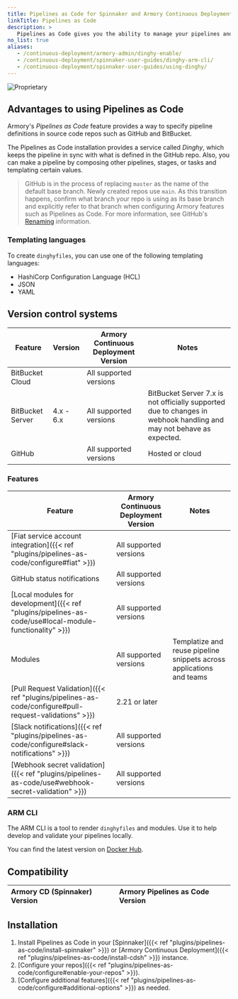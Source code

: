 ```yaml
---
title: Pipelines as Code for Spinnaker and Armory Continuous Deployment
linkTitle: Pipelines as Code
description: >
   Pipelines as Code gives you the ability to manage your pipelines and their templates in source control by creating and maintaining `dinghyfiles` that contain text representations of pipelines. These files are then ingested by Spinnaker or Armory Continuous Deployment to generate pipelines that your app devs can use to deploy their apps.
no_list: true
aliases:
   - /continuous-deployment/armory-admin/dinghy-enable/
   - /continuous-deployment/spinnaker-user-guides/dinghy-arm-cli/
   - /continuous-deployment/spinnaker-user-guides/using-dinghy/
---
```


![Proprietary](/images/proprietary.svg)

## Advantages to using Pipelines as Code

Armory's _Pipelines as Code_ feature provides a way to specify pipeline definitions in source code repos such as GitHub and BitBucket.

The Pipelines as Code installation provides a service called _Dinghy_, which keeps the pipeline in sync with what is defined in the GitHub repo. Also, you can make a pipeline by composing other pipelines, stages, or tasks and templating certain values.

> GitHub is in the process of replacing `master` as the name of the default base branch. Newly created repos use `main`. As this transition happens, confirm what branch your repo is using as its base branch and explicitly refer to that branch when configuring Armory features such as Pipelines as Code. For more information, see GitHub's [Renaming](https://github.com/github/renaming) information.

### Templating languages

To create `dinghyfiles`, you can use one of the following templating languages:

* HashiCorp Configuration Language (HCL) 
* JSON 
* YAML 

## Version control systems

| Feature          | Version   | Armory Continuous Deployment Version | Notes                                                                                                               |
| ---------------- | --------- | ------------------------- | ------------------------------------------------------------------------------------------------------------------- |
| BitBucket Cloud  |           | All supported versions    |                                                                                                                     |
| BitBucket Server | 4.x - 6.x | All supported versions    | BitBucket Server 7.x is not officially supported due to changes in webhook handling and may not behave as expected. |
| GitHub           |           | All supported versions    | Hosted or cloud                                                                                                     |

### Features

| Feature                                                                                | Armory Continuous Deployment Version | Notes                                                                 |
| -------------------------------------------------------------------------------------- | ------------------------- | --------------------------------------------------------------------- |
| [Fiat service account integration]({{< ref "plugins/pipelines-as-code/configure#fiat" >}})                   | All supported versions    |                                                                       |
| GitHub status notifications                                                            | All supported versions    |                                                                       |
| [Local modules for development]({{< ref "plugins/pipelines-as-code/use#local-module-functionality" >}}) | All supported versions    |                                                                       |
| Modules                                                                                | All supported versions    | Templatize and reuse pipeline snippets across applications and teams |
| [Pull Request Validation]({{< ref "plugins/pipelines-as-code/configure#pull-request-validations" >}})        | 2.21 or later             |                                                                       |
| [Slack notifications]({{< ref "plugins/pipelines-as-code/configure#slack-notifications" >}})                 | All supported versions    |                                                                       |
| [Webhook secret validation]({{< ref "plugins/pipelines-as-code/use#webhook-secret-validation" >}})      | All supported versions    |                                                                       |

### ARM CLI

The ARM CLI is a tool to render `dinghyfiles` and modules. Use it to help develop and validate your pipelines locally.

You can find the latest version on [Docker Hub](https://hub.docker.com/r/armory/arm-cli).

## Compatibility

| Armory CD (Spinnaker) Version | Armory Pipelines as Code Version    |
|:-------------------------- |:------------------------------ |


## Installation

1. Install Pipelines as Code in your [Spinnaker]({{< ref "plugins/pipelines-as-code/install-spinnaker" >}}) or [Armory Continuous Deployment]({{< ref "plugins/pipelines-as-code/install-cdsh" >}}) instance.
1. [Configure your repos]({{< ref "plugins/pipelines-as-code/configure#enable-your-repos" >}}).
1. [Configure additional features]({{< ref "plugins/pipelines-as-code/configure#additional-options" >}}) as needed.

